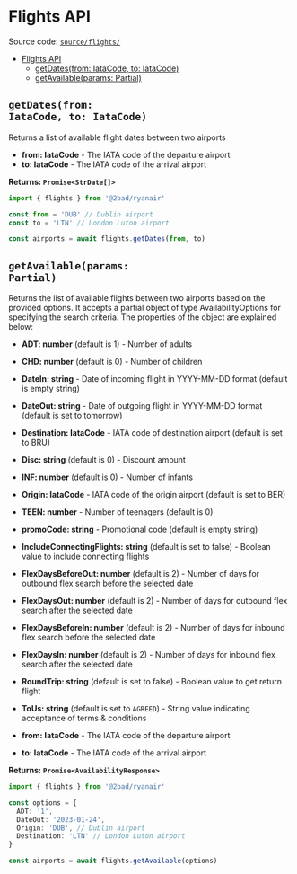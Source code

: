 # Flights API

Source code: [`source/flights/`](../source/flights/)

- [Flights API](#flights-api)
  - [getDates(from: IataCode, to: IataCode)](#getdatesfrom-iatacode-to-iatacode)
  - [getAvailable(params: Partial)](#getavailableparams-partial)

## <code>getDates(from: IataCode, to: IataCode)</code>

Returns a list of available flight dates between two airports

- **from: IataCode** - The IATA code of the departure airport
- **to: IataCode** - The IATA code of the arrival airport

**Returns: `Promise<StrDate[]>`**

```typescript
import { flights } from '@2bad/ryanair'

const from = 'DUB' // Dublin airport
const to = 'LTN' // London Luton airport

const airports = await flights.getDates(from, to)
```

## <code>getAvailable(params: Partial<AvailabilityOptions>)</code>

Returns the list of available flights between two airports based on the provided options. It accepts a partial object of type AvailabilityOptions for specifying the search criteria. The properties of the object are explained below:

- **ADT: number** (default is 1) - Number of adults
- **CHD: number** (default is 0) - Number of children
- **DateIn: string** - Date of incoming flight in YYYY-MM-DD format (default is empty string)
- **DateOut: string** - Date of outgoing flight in YYYY-MM-DD format (default is set to tomorrow)
- **Destination: IataCode** - IATA code of destination airport (default is set to BRU)
- **Disc: string** (default is 0) - Discount amount
- **INF: number** (default is 0) - Number of infants
- **Origin: IataCode** - IATA code of the origin airport (default is set to BER)
- **TEEN: number** - Number of teenagers (default is 0)
- **promoCode: string** - Promotional code (default is empty string)
- **IncludeConnectingFlights: string** (default is set to false) - Boolean value to include connecting flights
- **FlexDaysBeforeOut: number** (default is 2) - Number of days for outbound flex search before the selected date
- **FlexDaysOut: number** (default is 2) - Number of days for outbound flex search after the selected date
- **FlexDaysBeforeIn: number** (default is 2) - Number of days for inbound flex search before the selected date
- **FlexDaysIn: number** (default is 2) - Number of days for inbound flex search after the selected date
- **RoundTrip: string** (default is set to false) - Boolean value to get return flight
- **ToUs: string** (default is set to `AGREED`) - String value indicating acceptance of terms & conditions

- **from: IataCode** - The IATA code of the departure airport
- **to: IataCode** - The IATA code of the arrival airport

**Returns: `Promise<AvailabilityResponse>`**

```typescript
import { flights } from '@2bad/ryanair'

const options = {
  ADT: '1',
  DateOut: '2023-01-24',
  Origin: 'DUB', // Dublin airport
  Destination: 'LTN' // London Luton airport
}

const airports = await flights.getAvailable(options)
```
